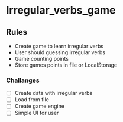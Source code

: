 # Irregular_verbs_game


## Rules
- Create game to learn irregular verbs
- User should guessing irregular verbs
- Game counting points
- Store games points in file or LocalStorage

### Challanges
- [ ] Create data with irregular verbs
- [ ] Load from file
- [ ] Create game engine
- [ ] Simple UI for user